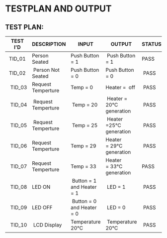 <H1>TESTPLAN AND OUTPUT</H1>

<H2>TEST PLAN:</H2>



</head>
<body>
	<table>
		<thead>
			<tr>
				<th>TEST I'D</th>
				<th>DESCRIPTION</th>
				<th>INPUT</th>
				<th>OUTPUT</th>
				<th>STATUS</th>
			</tr>
		</thead>
		<tbody>
			<tr>
				<td>&nbsp;TID_01</td>
				<td>Person Seated&nbsp;</td>
				<td>Push Button = 1&nbsp;</td>
				<td>&nbsp;Push Button = 1&nbsp;</td>
				<td>PASS</td>
			</tr>
			<tr>
				<td><span style="font-style: normal; font-weight: 400;">&nbsp;TID_02</span></td>
				<td>&nbsp;Person Not Seated</td>
				<td>Push Button = 0&nbsp;</td>
				<td><span style="font-style: normal; font-weight: 400;">Push Button = 0&nbsp;</span>&nbsp;</td>
				<td>&nbsp;PASS</td>
			</tr>
			<tr>
				<td>&nbsp;&nbsp;TID_03</td>
				<td>Request Temperture&nbsp;</td>
				<td>Temp = 0&nbsp;</td>
				<td>Heater =&nbsp; off</td>
				<td>&nbsp;PASS</td>
			</tr>
			<tr>
				<td>&nbsp;&nbsp;TID_04</td>
				<td>&nbsp;Request Temperture&nbsp;</td>
				<td>&nbsp;Temp = 20</td>
				<td>&nbsp;Heater = 20℃ generation</td>
				<td>&nbsp;PASS</td>
			</tr>
			<tr>
				<td>&nbsp;&nbsp;TID_05</td>
				<td>&nbsp;Request Temperture&nbsp;</td>
				<td>&nbsp;Temp = 25&nbsp;</td>
				<td>&nbsp;Heater =25℃ generation</td>
				<td>&nbsp;PASS</td>
			</tr>
			<tr>
				<td>&nbsp;&nbsp;TID_06</td>
				<td><span style="font-style: normal; font-weight: 400;">Request Temperture&nbsp;</span>&nbsp;</td>
				<td><span style="font-style: normal; font-weight: 400;">Temp = 29</span></td>
				<td><span style="font-style: normal; font-weight: 400;">Heater =</span>&nbsp;29℃ generation</td>
				<td>&nbsp;PASS</td>
			</tr>
			<tr>
				<td>&nbsp;&nbsp;TID_07</td>
				<td><span style="font-style: normal; font-weight: 400;">Request Temperture&nbsp;</span>&nbsp;</td>
				<td><span style="font-style: normal; font-weight: 400;">Temp = 33</span>&nbsp;</td>
				<td><span style="font-style: normal; font-weight: 400;">Heater =</span>&nbsp;33℃ generation</td>
				<td><span style="font-style: normal; font-weight: 400;">PASS</span>&nbsp;</td>
			</tr>
			<tr>
				<td>&nbsp;&nbsp;TID_08</td>
				<td>LED ON&nbsp;</td>
				<td>&nbsp;Button = 1 and Heater = 1</td>
				<td>&nbsp;LED = 1</td>
				<td>&nbsp;PASS</td>
			</tr>
			<tr>
				<td>&nbsp;&nbsp;TID_09</td>
				<td>LED OFF&nbsp;</td>
				<td>&nbsp;Button = 0 and Heater = 0</td>
				<td>&nbsp;LED = 0</td>
				<td>&nbsp;PASS</td>
			</tr>
			<tr>
				<td>&nbsp;&nbsp;TID_10</td>
				<td>&nbsp;LCD Display</td>
				<td>Temperature 20℃&nbsp;</td>
				<td>&nbsp;Temperature 20℃</td>
				<td>&nbsp;PASS</td>
			</tr>
		</tbody>
	</table>
</body>
</html>

